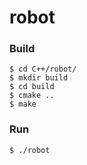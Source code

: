 
robot
=====

### Build
```
$ cd C++/robot/
$ mkdir build
$ cd build
$ cmake ..
$ make
```

### Run
```
$ ./robot
```

